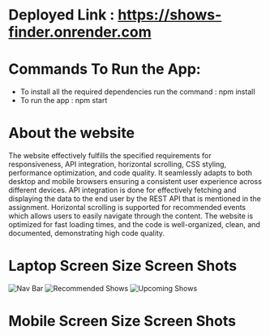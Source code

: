 # Deployed Link : https://shows-finder.onrender.com

# Commands To Run the App:
 - To install all the required dependencies run the command : npm install
 - To run the app : npm start

# About the website

The website effectively fulfills the specified requirements for responsiveness, API integration, horizontal scrolling, CSS styling, performance optimization, and code quality. It seamlessly adapts to both desktop and mobile browsers ensuring a consistent user experience across different devices. API integration is done for effectively fetching and displaying the data to the end user by the REST API that is mentioned in the assignment. Horizontal scrolling is supported for recommended events which allows users to easily navigate through the content. The website is optimized for fast loading times, and the code is well-organized, clean, and documented, demonstrating high code quality.

# Laptop Screen Size Screen Shots 

![Nav Bar](https://github.com/Satya-Karthik-Palani/ShowsFinder/assets/122262906/dd26df34-21e0-4c88-962e-e256383025c3)
![Recommended Shows](https://github.com/Satya-Karthik-Palani/ShowsFinder/assets/122262906/edd20f39-95d3-424b-a750-8cbe33876885)
![Upcoming Shows](https://github.com/Satya-Karthik-Palani/ShowsFinder/assets/122262906/ff4031bb-e28f-4a55-93f9-03f803932ee6)


# Mobile Screen Size Screen Shots 

